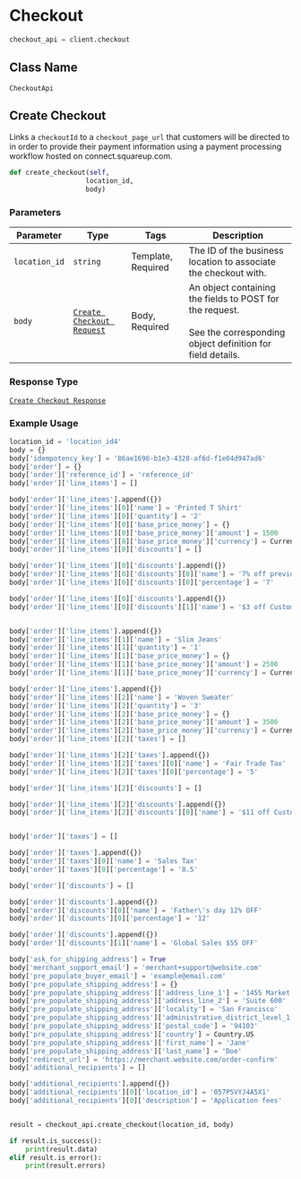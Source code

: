 # Checkout

```python
checkout_api = client.checkout
```

## Class Name

`CheckoutApi`

## Create Checkout

Links a `checkoutId` to a `checkout_page_url` that customers will
be directed to in order to provide their payment information using a
payment processing workflow hosted on connect.squareup.com.

```python
def create_checkout(self,
                   location_id,
                   body)
```

### Parameters

| Parameter | Type | Tags | Description |
|  --- | --- | --- | --- |
| `location_id` | `string` | Template, Required | The ID of the business location to associate the checkout with. |
| `body` | [`Create Checkout Request`](/doc/models/create-checkout-request.md) | Body, Required | An object containing the fields to POST for the request.<br><br>See the corresponding object definition for field details. |

### Response Type

[`Create Checkout Response`](/doc/models/create-checkout-response.md)

### Example Usage

```python
location_id = 'location_id4'
body = {}
body['idempotency_key'] = '86ae1696-b1e3-4328-af6d-f1e04d947ad6'
body['order'] = {}
body['order']['reference_id'] = 'reference_id'
body['order']['line_items'] = []

body['order']['line_items'].append({})
body['order']['line_items'][0]['name'] = 'Printed T Shirt'
body['order']['line_items'][0]['quantity'] = '2'
body['order']['line_items'][0]['base_price_money'] = {}
body['order']['line_items'][0]['base_price_money']['amount'] = 1500
body['order']['line_items'][0]['base_price_money']['currency'] = Currency.USD
body['order']['line_items'][0]['discounts'] = []

body['order']['line_items'][0]['discounts'].append({})
body['order']['line_items'][0]['discounts'][0]['name'] = '7% off previous season item'
body['order']['line_items'][0]['discounts'][0]['percentage'] = '7'

body['order']['line_items'][0]['discounts'].append({})
body['order']['line_items'][0]['discounts'][1]['name'] = '$3 off Customer Discount'


body['order']['line_items'].append({})
body['order']['line_items'][1]['name'] = 'Slim Jeans'
body['order']['line_items'][1]['quantity'] = '1'
body['order']['line_items'][1]['base_price_money'] = {}
body['order']['line_items'][1]['base_price_money']['amount'] = 2500
body['order']['line_items'][1]['base_price_money']['currency'] = Currency.USD

body['order']['line_items'].append({})
body['order']['line_items'][2]['name'] = 'Woven Sweater'
body['order']['line_items'][2]['quantity'] = '3'
body['order']['line_items'][2]['base_price_money'] = {}
body['order']['line_items'][2]['base_price_money']['amount'] = 3500
body['order']['line_items'][2]['base_price_money']['currency'] = Currency.USD
body['order']['line_items'][2]['taxes'] = []

body['order']['line_items'][2]['taxes'].append({})
body['order']['line_items'][2]['taxes'][0]['name'] = 'Fair Trade Tax'
body['order']['line_items'][2]['taxes'][0]['percentage'] = '5'

body['order']['line_items'][2]['discounts'] = []

body['order']['line_items'][2]['discounts'].append({})
body['order']['line_items'][2]['discounts'][0]['name'] = '$11 off Customer Discount'


body['order']['taxes'] = []

body['order']['taxes'].append({})
body['order']['taxes'][0]['name'] = 'Sales Tax'
body['order']['taxes'][0]['percentage'] = '8.5'

body['order']['discounts'] = []

body['order']['discounts'].append({})
body['order']['discounts'][0]['name'] = 'Father\'s day 12% OFF'
body['order']['discounts'][0]['percentage'] = '12'

body['order']['discounts'].append({})
body['order']['discounts'][1]['name'] = 'Global Sales $55 OFF'

body['ask_for_shipping_address'] = True
body['merchant_support_email'] = 'merchant+support@website.com'
body['pre_populate_buyer_email'] = 'example@email.com'
body['pre_populate_shipping_address'] = {}
body['pre_populate_shipping_address']['address_line_1'] = '1455 Market St.'
body['pre_populate_shipping_address']['address_line_2'] = 'Suite 600'
body['pre_populate_shipping_address']['locality'] = 'San Francisco'
body['pre_populate_shipping_address']['administrative_district_level_1'] = 'CA'
body['pre_populate_shipping_address']['postal_code'] = '94103'
body['pre_populate_shipping_address']['country'] = Country.US
body['pre_populate_shipping_address']['first_name'] = 'Jane'
body['pre_populate_shipping_address']['last_name'] = 'Doe'
body['redirect_url'] = 'https://merchant.website.com/order-confirm'
body['additional_recipients'] = []

body['additional_recipients'].append({})
body['additional_recipients'][0]['location_id'] = '057P5VYJ4A5X1'
body['additional_recipients'][0]['description'] = 'Application fees'


result = checkout_api.create_checkout(location_id, body)

if result.is_success():
    print(result.data)
elif result.is_error():
    print(result.errors)
```

